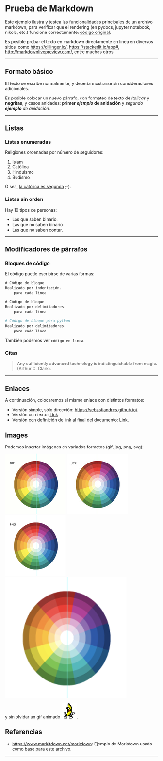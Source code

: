 <!--
.. title: Prueba de markdown
.. slug: prueba-de-markdown
.. date: 2018-05-08 22:54:44 UTC
.. tags: 
.. category: 
.. link: 
.. description: 
.. type: text
-->

# Prueba de Markdown

Este ejemplo ilustra y testea las funcionalidades principales de un archivo markdown, para verificar que el rendering (en pydocs, jupyter notebook, nikola, etc.) funcione correctamente: [código original](/posts/prueba-de-markdown/index.md).

Es posible probar el texto en markdown directamente en línea en diversos sitios, como <https://dillinger.io/>, <https://stackedit.io/app#>, <http://markdownlivepreview.com/>, entre muchos otros.

---

## Formato básico

El texto se escribe normalmente, y debería mostrarse sin consideraciones adicionales.

Es posible colocar un nuevo párrafo, con formateo de texto de *italicas* y **negritas**, y casos anidades: **primer *ejemplo* de anidación** y *segundo **ejemplo** de anidación*.

---

## Listas

### Listas enumeradas
Religiones ordenadas por número de seguidores:

1. Islam
2. Católica
3. Hinduismo
4. Budismo

O sea, [la católica es segunda](https://www.guioteca.com/futbol-internacional/los-memes-mas-crueles-contra-la-uc-y-su-nuevo-fracaso-en-el-futbol-chileno/) ;-).

### Listas sin orden
Hay 10 tipos de personas:

* Las que saben binario.
* Las que no saben binario
* Las que no saben contar.

---

## Modificadores de párrafos

### Bloques de código
El código puede escribirse de varias formas:

    # Código de bloque
    Realizado por indentación.
        para cada linea

```
# Código de bloque
Realizado por delimitadores
    para cada linea
```

```python
# Código de bloque para python
Realizado por delimitadores.
    para cada linea
```

También podemos ver `código en linea`.

### Citas

> Any sufficiently advanced technology is indistinguishable from magic. (Arthur C. Clark).

---

## Enlaces

A continuación, colocaremos el mismo enlace con distintos formatos:

* Versión simple, sólo dirección: <https://sebastiandres.github.io/>.
* Versión con texto: [Link](https://sebastiandres.github.io/)
* Versión con definición de link al final del documento: [Link][1].

## Images

Podemos insertar imágenes en variados formatos (gif, jpg, png, svg):

![Alt text](/posts/prueba-de-markdown/colores.gif "Archivo gif") ![Alt text](/posts/prueba-de-markdown/colores.jpg "Archivo jpg") ![Alt text](/posts/prueba-de-markdown/colores.png "Archivo png") ![Alt text](/posts/prueba-de-markdown/colores.svg "Archivo svg")

y sin olvidar un gif animado ![Alt text](/posts/prueba-de-markdown/pbjt.gif "Archivo gif animado").

## Referencias

* <https://www.markitdown.net/markdown>: Ejemplo de Markdown usado como base para este archivo. 

---

  [1]: https://sebastiandres.github.io/
